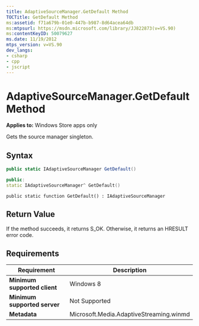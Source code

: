 ```yaml
---
title: AdaptiveSourceManager.GetDefault Method
TOCTitle: GetDefault Method
ms:assetid: f71a679b-01e0-447b-b987-8d64acea64db
ms:mtpsurl: https://msdn.microsoft.com/library/JJ822873(v=VS.90)
ms:contentKeyID: 50079627
ms.date: 11/19/2012
mtps_version: v=VS.90
dev_langs:
- csharp
- cpp
- jscript
---
```


# AdaptiveSourceManager.GetDefault Method

**Applies to:** Windows Store apps only

Gets the source manager singleton.

## Syntax

```csharp
public static IAdaptiveSourceManager GetDefault()
```

```cpp
public:
static IAdaptiveSourceManager^ GetDefault()
```

```jscript
public static function GetDefault() : IAdaptiveSourceManager
```

## Return Value

If the method succeeds, it returns S\_OK. Otherwise, it returns an HRESULT error code.

## Requirements

|Requirement|Description|
|--- |--- |
|**Minimum supported client**|Windows 8|
|**Minimum supported server**|Not Supported|
|**Metadata**|Microsoft.Media.AdaptiveStreaming.winmd|
